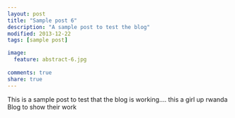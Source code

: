 ```yaml
---
layout: post
title: "Sample post 6"
description: "A sample post to test the blog"
modified: 2013-12-22
tags: [sample post]

image:
  feature: abstract-6.jpg
  
comments: true
share: true
---
```


This is a sample post to test that the blog is working....
this a girl up rwanda Blog to show their work
